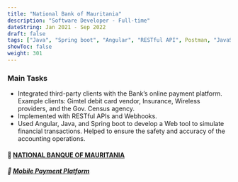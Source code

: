 ```yaml
---
title: "National Bank of Mauritania"
description: "Software Developer - Full-time"
dateString: Jan 2021 - Sep 2022
draft: false
tags: ["Java", "Spring boot", "Angular", "RESTful API", Postman, "JavaScript", "MySQL", Git, Miro visual Platform]
showToc: false
weight: 301
--- 
```


### Main Tasks

- Integrated third-party clients with the Bank’s online payment platform. Example clients: Gimtel debit card vendor, Insurance, Wireless providers, and the Gov. Census agency.
- Implemented with RESTful APIs and Webhooks. 
- Used Angular, Java, and Spring boot to develop a Web tool to simulate financial transactions. Helped to ensure the safety and accuracy of the accounting operations.

#### 🔗 [**NATIONAL BANQUE OF MAURITANIA**](http://www.bnm.mr/)
##### 🔗 [**Mobile Payment Platform**](http://www.click.mr/)